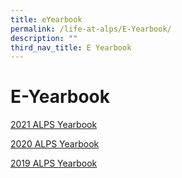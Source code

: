 ```yaml
---
title: eYearbook
permalink: /life-at-alps/E-Yearbook/
description: ""
third_nav_title: E Yearbook
---
```

# **E-Yearbook**



[2021 ALPS Yearbook](https://online.fliphtml5.com/xsroz/qyez/)

  

[2020 ALPS Yearbook](https://online.fliphtml5.com/neuud/wrvc/)  
  
  

[2019 ALPS Yearbook](https://issuu.com/syedisk/docs/2019_alps_yearbook)